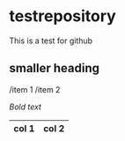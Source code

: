 # testrepository
This is a test for github
## smaller heading
/item 1
/item 2

*Bold text*

col 1 | col 2
---|---

